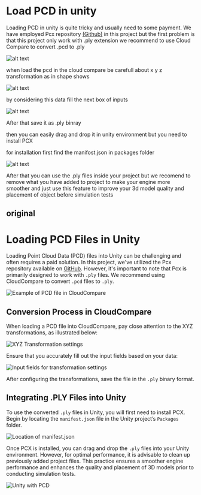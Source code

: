 
# Load PCD in unity

Loading PCD in unity is quite tricky and usually need to some payment. 
We have employed Pcx repository [(Github)](https://tlab-wide.github.io/V2X_E2E_Simulator/Simple-AV/SystemSetup/) in this project but the first problem is that this project only work with .ply extension we recommend to use Cloud Compare to convert .pcd to .ply 

![alt text](image.png)

when load the pcd in the cloud compare be carefull about x y z transformation as in shape shows

![alt text](image-1.png)

by considering this data fill the next box of inputs 

![alt text](image-2.png)


After that save it as .ply binray 

then you can easily drag and drop it in unity environment but you need to install PCX 

for installation first find the manifost.json in packages folder 


![alt text](image-3.png)

After that you can use the .ply files inside your project but we recomend to remove what you have added to project to make your engine more smoother and just use this feature to improve your 3d model quality and placement of object before simulation tests


## original
# Loading PCD Files in Unity

Loading Point Cloud Data (PCD) files into Unity can be challenging and often requires a paid solution. In this project, we've utilized the Pcx repository available on [GitHub](https://tlab-wide.github.io/V2X_E2E_Simulator/Simple-AV/SystemSetup/). However, it's important to note that Pcx is primarily designed to work with `.ply` files. We recommend using CloudCompare to convert `.pcd` files to `.ply`.

![Example of PCD file in CloudCompare](image.png)

## Conversion Process in CloudCompare

When loading a PCD file into CloudCompare, pay close attention to the XYZ transformations, as illustrated below:

![XYZ Transformation settings](image-1.png)

Ensure that you accurately fill out the input fields based on your data:

![Input fields for transformation settings](image-2.png)

After configuring the transformations, save the file in the `.ply` binary format.

## Integrating .PLY Files into Unity

To use the converted `.ply` files in Unity, you will first need to install PCX. Begin by locating the `manifest.json` file in the Unity project’s `Packages` folder.

![Location of manifest.json](image-3.png)

Once PCX is installed, you can drag and drop the `.ply` files into your Unity environment. However, for optimal performance, it is advisable to clean up previously added project files. This practice ensures a smoother engine performance and enhances the quality and placement of 3D models prior to conducting simulation tests.



![Unity with PCD](image-4.png)


